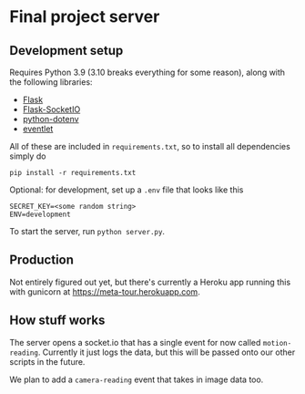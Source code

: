 # Final project server

## Development setup

Requires Python 3.9 (3.10 breaks everything for some reason), along with the following libraries:

- [Flask](https://flask.palletsprojects.com/en/2.1.x/)
- [Flask-SocketIO](https://flask-socketio.readthedocs.io/en/latest/intro.html)
- [python-dotenv](https://github.com/theskumar/python-dotenv)
- [eventlet](https://eventlet.net/)

All of these are included in `requirements.txt`, so to install all dependencies simply do

```
pip install -r requirements.txt
```

Optional: for development, set up a `.env` file that looks like this

```
SECRET_KEY=<some random string>
ENV=development
```

To start the server, run `python server.py`.

## Production

Not entirely figured out yet, but there's currently a Heroku app running this with gunicorn at https://meta-tour.herokuapp.com.

## How stuff works

The server opens a socket.io that has a single event for now called `motion-reading`. Currently it just logs the data, but this will be passed onto our other scripts in the future.

We plan to add a `camera-reading` event that takes in image data too.
